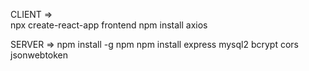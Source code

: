 CLIENT =>  
            npx create-react-app frontend
            npm install axios

SERVER =>
            npm install -g npm 
            npm install express mysql2 bcrypt cors jsonwebtoken